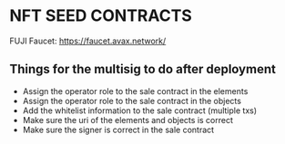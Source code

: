 # NFT SEED CONTRACTS

FUJI Faucet: https://faucet.avax.network/

## Things for the multisig to do after deployment
- Assign the operator role to the sale contract in the elements
- Assign the operator role to the sale contract in the objects
- Add the whitelist information to the sale contract (multiple txs)
- Make sure the uri of the elements and objects is correct
- Make sure the signer is correct in the sale contract
